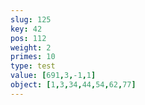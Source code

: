 ```yaml
---
slug: 125
key: 42
pos: 112
weight: 2
primes: 10
type: test
value: [691,3,-1,1]
object: [1,3,34,44,54,62,77]
---
```

